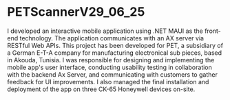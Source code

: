 # PETScannerV29_06_25

I developed an interactive mobile application using .NET MAUI as the front-end technology. The application communicates with an AX server via RESTful Web APIs. This project has been developed for PET, a subsidiary of a German E-T-A company for manufacturing electronical sub pieces, based in Akouda, Tunisia. 
I was responsible for designing and implementing the mobile app's user interface, conducting usability testing in collaboration with the backend Ax Server, and communicating with customers to gather feedback for UI improvements. I also managed the final installation and deployment of the app on three CK-65 Honeywell devices on-site.
